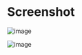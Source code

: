 # Screenshot
![image](https://github.com/user-attachments/assets/6fc98ed1-4373-47ce-a56d-ec3e6fee9f00)

![image](https://github.com/user-attachments/assets/3176ca4f-c038-45e1-84cf-449976f732c3)


